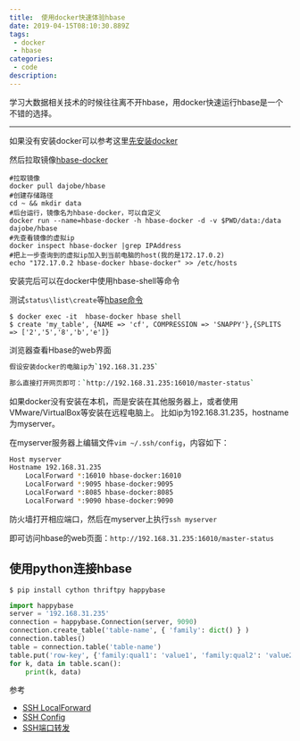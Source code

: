 ```yaml
---
title:  使用docker快速体验hbase
date: 2019-04-15T08:10:30.889Z
tags:
 - docker
 - hbase
categories:
 - code
description:
---
```


学习大数据相关技术的时候往往离不开hbase，用docker快速运行hbase是一个不错的选择。

----------
如果没有安装docker可以参考这里[先安装docker](https://www.sxy91.com/posts/docker/)  

然后拉取镜像[hbase-docker](https://github.com/dajobe/hbase-docker)
```shell
#拉取镜像
docker pull dajobe/hbase
#创建存储路径
cd ~ && mkdir data
#后台运行，镜像名为hbase-docker，可以自定义
docker run --name=hbase-docker -h hbase-docker -d -v $PWD/data:/data dajobe/hbase
#先查看镜像的虚拟ip
docker inspect hbase-docker |grep IPAddress
#把上一步查询到的虚拟ip加入到当前电脑的host(我的是172.17.0.2)
echo "172.17.0.2 hbase-docker hbase-docker" >> /etc/hosts
```

安装完后可以在docker中使用hbase-shell等命令

测试`status\list\create`等[hbase命令](https://www.tutorialspoint.com/hbase/hbase_shell.htm)  

```
$ docker exec -it  hbase-docker hbase shell
$ create 'my_table', {NAME => 'cf', COMPRESSION => 'SNAPPY'},{SPLITS => ['2','5','8','b','e']}
```

浏览器查看Hbase的web界面
```bash
假设安装docker的电脑ip为`192.168.31.235`

那么直接打开网页即可：`http://192.168.31.235:16010/master-status`
```


如果docker没有安装在本机，而是安装在其他服务器上，或者使用VMware/VirtualBox等安装在远程电脑上。
比如ip为192.168.31.235，hostname为myserver。

在myserver服务器上编辑文件`vim ~/.ssh/config`，内容如下：  
```bash
Host myserver
Hostname 192.168.31.235
    LocalForward *:16010 hbase-docker:16010
    LocalForward *:9095 hbase-docker:9095
    LocalForward *:8085 hbase-docker:8085
    LocalForward *:9090 hbase-docker:9090
```

防火墙打开相应端口，然后在myserver上执行`ssh myserver`

即可访问hbase的web页面：`http://192.168.31.235:16010/master-status`


使用python连接hbase
----------

    $ pip install cython thriftpy happybase
    
```python
import happybase
server = '192.168.31.235'
connection = happybase.Connection(server, 9090)
connection.create_table('table-name', { 'family': dict() } )
connection.tables()
table = connection.table('table-name')
table.put('row-key', {'family:qual1': 'value1', 'family:qual2': 'value2'})
for k, data in table.scan():
	print(k, data)

```


参考  
- [SSH LocalForward](http://www.ruanyifeng.com/blog/2011/12/ssh_port_forwarding.html)
- [SSH Config](https://deepzz.com/post/how-to-setup-ssh-config.html)
- [SSH端口转发](https://www.cnblogs.com/520yang/articles/5405323.html)
